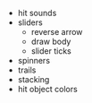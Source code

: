 - hit sounds
- sliders
  - reverse arrow
  - draw body
  - slider ticks
- spinners
- trails
- stacking
- hit object colors
